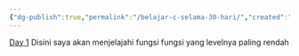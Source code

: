 ```yaml
---
{"dg-publish":true,"permalink":"/belajar-c-selama-30-hari/","created":"2025-04-21T11:47:13.169+07:00"}
---
```



[Day 1](<Day 1 belajar C++>)
Disini saya akan menjelajahi fungsi fungsi yang levelnya paling rendah